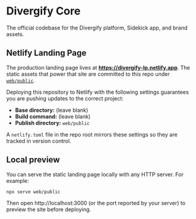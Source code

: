 # Divergify Core

The official codebase for the Divergify platform, Sidekick app, and brand assets.

## Netlify Landing Page

The production landing page lives at **https://divergify-lp.netlify.app**. The static assets that power that site are committed to this repo under [`web/public`](web/public).

Deploying this repository to Netlify with the following settings guarantees you are pushing updates to the correct project:

- **Base directory:** (leave blank)
- **Build command:** (leave blank)
- **Publish directory:** `web/public`

A `netlify.toml` file in the repo root mirrors these settings so they are tracked in version control.

## Local preview

You can serve the static landing page locally with any HTTP server. For example:

```bash
npx serve web/public
```

Then open http://localhost:3000 (or the port reported by your server) to preview the site before deploying.
